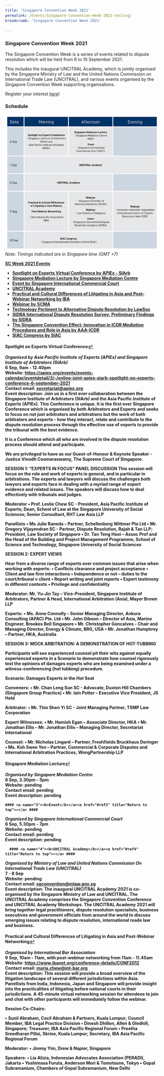 ```yaml
---
title: 'Singapore Convention Week 2021'
permalink: /Events/Singapore-Convention-Week-2021-testing/
breadcrumb: 'Singapore Convention Week 2021'

---
```


<!--<style>
  .image {width: 720px;}
  .image {max-width: 100%; max-height:100%; object-fit: contain;}
  .image {width: auto; height: auto;}
}         
</style>-->
### **Singapore Convention Week 2021** 
The Singapore Convention Week is a series of events related to dispute resolution which will be held from 6 to 10 September 2021. 

This includes the inaugural UNCITRAL Academy, which is jointly organised by the Singapore Ministry of Law and the United Nations Commission on International Trade Law (UNCITRAL), and various events organised by the Singapore Convention Week supporting organisations.

Register your interest <a href="https://go.gov.sg/sgconvention2021" target="new">here</a>! 

### **Schedule**
  <!--<div class="image">
  <img src="/images/SCMwebsite-ProgramTable-22Jun21-B.jpg"></div>
  -->
  
![Schedule](/images/SCMwebsite-ProgramTable-22Jun21-B.jpg/) 
<i>Note: Timings indicated are in Singapore time (GMT +7)</i>

<b><u>SC Week 2021 Events<b></u>
 - <a href="#1" id="ref1">Spotlight on Experts Virtual Conference by APIEx - SIArb</a>
 - <a href="#2" id="ref2">Singapore Mediation Lecture by Singapore Mediation Centre</a>
 - <a href="#3" id="ref3">Event by Singapore International Commercial Court</a>
 - <a href="#4" id="ref4">UNCITRAL Academy</a>
 - <a href="#5" id="ref5">Practical and Cultural Differences of Litigating in Asia and Post-Webinar Networking by IBA</a> 
 - <a href="#6" id="ref6">Webinar by SCMA</a>
 - <a href="#7" id="ref7">Technology Pertinent to Alternative Dispute Resolution by LawSoc</a>
 - <a href="#8" id="ref8">SIDRA International Dispute Resolution Survey: Preliminary Findings by SIDRA</a>
 - <a href="#9" id="ref9">The Singapore Convention Effect: Innovation in ICDR Mediation Procedures and Role in Asia by AAA-ICDR</a>
 - <a href="#10" id="ref10">SIAC Congress by SIAC</a>
 
#### <a name="1"><b>Spotlight on Experts Virtual Conference</b></a><a href="#ref1" title="Return to top">↩</a> ####
  <i>Organised by Asia Pacific Institute of Experts (APIEx) and Singapore Institute of Arbitrators (SIArb)</i>
  <br>6 Sep, 9am - 12.40pm
  <br>Website: <a href="https://apiex.org/events/events-calendar/eventdetail/3/-/online-joint-apiex-siarb-spotlight-on-experts-conference-6-september-2021" target="new">https://apiex.org/events/events-calendar/eventdetail/3/-/online-joint-apiex-siarb-spotlight-on-experts-conference-6-september-2021</a>
  <br> Contact email: <a href="mailto:secretariat@apiex.org">secretariat@apiex.org</a>
  <br> Event description: Join us in a first ever collaboration between the Singapore Institute of Arbitrators (SIArb) and the Asia Pacific Institute of Experts (APIEx).
This Conference is unique. It is the first ever Singapore Conference which is organised by both Arbitrators and Experts and seeks to focus on not just arbitrators and arbitrations but the work of both arbitrators and experts - how they interact, relate and contribute to the dispute resolution process through the effective use of experts to provide the tribunal with the best evidence.
  
It is a Conference which all who are involved in the dispute resolution process should attend and participate.
  
We are privileged to have as our Guest-of-Honour & Keynote Speaker - Justice Vinodh Coomaraswamy, The Supreme Court of Singapore. 
  
<b>SESSION 1: “EXPERTS IN FOCUS” PANEL DISCUSSION</b>
This session will focus on the role and work of experts in general, and in particular in arbitrations.  The experts and lawyers will discuss the challenges both lawyers and experts face in dealing with a myriad range of expert evidence and related issues.  The speakers will discuss how to deal effectively with tribunals and judges. 

Moderator
•	Prof. Leslie Chew SC - President, Asia Pacific Institute of Experts; Dean, School of Law at the Singapore University of Social Sciences; Senior Consultant, RHT Law Asia LLP

Panellists
•	Ms Julie Raneda – Partner, Schellenberg Wittmer Pte Ltd
•	Mr. Gregory Vijayendran SC - Partner, Dispute Resolution, Rajah & Tan LLP; President, Law Society of Singapore
•	Dr. Tan Teng Hooi – Assoc Prof and the Head of the Building and Project Management Programme, School of Science and Technology, Singapore University of Social Sciences 

<b>SESSION 2: EXPERT VIEWS</b> 

Hear from a diverse range of experts over common issues that arise when working with experts:
•	Conflicts clearance and project acceptance
•	Client and law firm interactions
•	Independence or not – duties to the court/tribunal v client
•	Report writing and joint reports
•	Expert testimony in different contexts
•	Privilege and confidentiality

Moderator:
Mr. Yu-Jin Tay – Vice-President, Singapore Institute of Arbitrators; Partner & Head, International Arbitration (Asia), Mayer Brown LLP

Experts:
•	Ms. Anne Connolly – Senior Managing Director, Ankura Consulting (APAC) Pte. Ltd
•	Mr. John Gibson – Director of Asia, Marine Engineer, Brookes Bell Singapore
•	Mr. Christopher Goncalves - Chair and Managing Director, Energy & Climate, BRG, USA 
•	Mr. Jonathan Humphrey – Partner, HKA, Australia

  <b>SESSION 3: MOCK ARBITRATION: A DEMONSTRATION OF HOT-TUBBING</b>
  
Participants will see experienced counsel pit their wits against equally experienced experts in a Scenario to demonstrate how counsel rigorously test the opinions of damages experts who are being examined under a witness-conferencing (hot tubbing) procedure.

Scenario: Damages Experts in the Hot Seat

Conveners:
•	Mr. Chan Leng Sun SC - Advocate, Duxton Hill Chambers (Singapore Group Practice) 
•	Mr. Iain Potter – Executive Vice President, JS Held

Arbitrator: 
•	 Mr. Thio Shen Yi SC  - Joint Managing Partner, TSMP Law Corporation

Expert Witnesses:
•	Mr. Hamish Egan – Associate Director, HKA
•	Mr. Jonathan Ellis – Mr. Jonathan Ellis – Managing Director, Secretariat International

Counsel:
•	Mr. Nicholas Lingard – Partner, Freshfields Bruckhaus Deringer
•	Ms. Koh Swee Yen – Partner, Commercial & Corporate Disputes and International Arbitration Practices, WongPartnership LLP

  #### <a name="2"><b>Singapore Mediation Lecture</b></a><a href="#ref2" title="Return to top">↩</a> ####
  <i>Organised by Singapore Mediation Centre</i>
  <br>6 Sep, 3.30pm - 5pm
  <br>Website: pending
  <br> Contact email: pending
  <br> Event description: pending
  
    #### <a name="3"><b>Event</b></a><a href="#ref3" title="Return to top">↩</a> ####
  <i>Organised by Singapore International Commercial Court</i>
  <br>6 Sep, 5.30pm - 7pm
  <br>Website: pending
  <br> Contact email: pending
  <br> Event description: pending
  
      #### <a name="4"><b>UNCITRAL Academy</b></a><a href="#ref4" title="Return to top">↩</a> ####
  <i>Organised by Ministry of Law and United Nations Commission On International Trade Law (UNCITRAL)</i>
  <br>7 - 8 Sep
  <br>Website: pending
  <br>Contact email: <a href="mailto:sgconvention@mlaw.gov.sg">sgconvention@mlaw.gov.sg</a>
  <br>Event description: The inaugural UNCITRAL Academy 2021 is co-organised by the Singapore Ministry of Law and UNCITRAL. The UNCITRAL Academy comprises the Singapore Convention Conference and UNCITRAL Academy Workshops. The UNCITRAL Academy 2021 will bring together legal practitioners, dispute resolution specialists, business executives and government officials from around the world to discuss emerging issues relating to dispute resolution, international reade law and business.    
  
   #### <a name="5"><b>Practical and Cultural Differences of Litigating in Asia and Post-Webinar Networking</b></a><a href="#ref5" title="Return to top">↩</a> ####
  <i>Organised by International Bar Association</i>
  <br>9 Sep, 10am - 11am, with post-webinar networking from 11am - 11.45am
  <br>Website: <a href="https://www.ibanet.org/conference-details/CONF2012" target="new">https://www.ibanet.org/conference-details/CONF2012</a>
  <br>Contact email: <a href="mailto:maria.chew@int-bar.org">maria.chew@int-bar.org</a>
  <br>Event description: This session will provide a broad overview of the litigation landscape of several different jurisdictions within Asia. Panellists from India, Indonesia, Japan and Singapore will provide insight into the practicalities of litigating before national courts in their jurisdictions. A 45-minute virtual networking session for attendees to join and chat with other participants will immediately follow the webinar.
 
Session Co-Chairs:
 
•	Sunil Abraham, Cecil Abraham & Partners, Kuala Lumpur; Council Member, IBA Legal Practice Division
•	Dinesh Dhillon, Allen & Gledhill, Singapore; Treasurer, IBA Asia Pacific Regional Forum
•	Preetha Sreedharan Pillai, Skrine, Kuala Lumpur; Secretary, IBA Asia Pacific Regional Forum
 
Moderator:
•	Jimmy Yim, Drew & Napier, Singapore
 
Speakers:
•	Lia Alizia, Indonesian Advocates Association (PERADI), Jakarta
•	Yoshimasa Furuta, Anderson Mori & Tomotsune, Tokyo
•	Gopal Subramanium, Chambers of Gopal Subramanium, New Delhi
  
  

